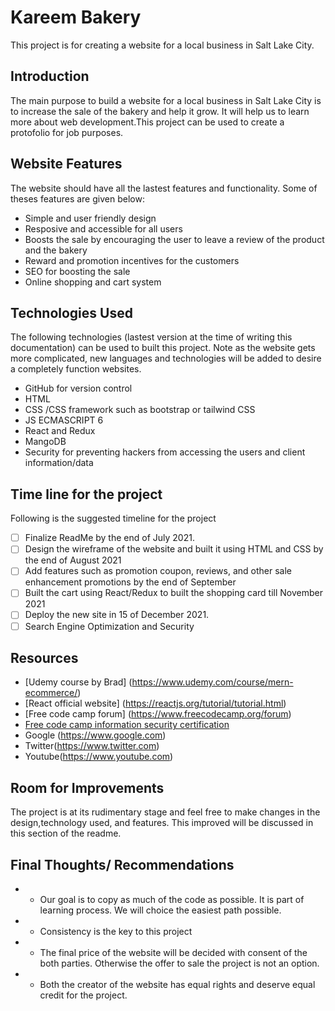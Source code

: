 Kareem Bakery 
=============

This project is for creating a website for a local business in Salt Lake City. 

## Introduction 

The main purpose to build a website for a local business in Salt Lake City is to increase the sale of the bakery and help it grow. It will help us to learn more about web development.This project can be used to create a protofolio for job purposes.

## Website Features 

The website should have all the lastest features and functionality. Some of theses features are given below: 

* Simple and user friendly design
* Resposive and accessible for all users
* Boosts the sale by encouraging the user to leave a  review of the product and the bakery 
* Reward and promotion incentives for the customers
* SEO for boosting the sale
* Online shopping and cart system

## Technologies Used 

The following technologies (lastest version at the time of writing this documentation) can be used to built this project. Note as the website gets more complicated, new languages and technologies will be added to desire a completely function websites. 

* GitHub for version control
* HTML 
* CSS /CSS framework such as  bootstrap or tailwind CSS
* JS  ECMASCRIPT 6 
* React and Redux
* MangoDB
* Security for preventing hackers from accessing the users and client information/data

## Time line for the project 

Following is the suggested timeline for the project

-[ ] Finalize ReadMe by the end of July 2021. 
-[ ] Design the wireframe of the website and built it using HTML and CSS by the end of August 2021
-[ ] Add features such as promotion coupon, reviews, and other sale enhancement promotions by the end of September
-[ ] Built the cart using React/Redux to built the shopping card till November 2021
-[ ] Deploy the new site  in 15 of December 2021.
-[ ] Search Engine Optimization and Security 

## Resources 

* [Udemy course by Brad] (https://www.udemy.com/course/mern-ecommerce/)
* [React official website] (https://reactjs.org/tutorial/tutorial.html)
* [Free code camp forum] (https://www.freecodecamp.org/forum)
* [Free code camp information security certification](https://www.freecodecamp.org)
* Google (https://www.google.com)
* Twitter(https://www.twitter.com)
* Youtube(https://www.youtube.com)

## Room for Improvements 

The project is at its rudimentary stage and feel free to make  changes in the design,technology used, and features.  This improved will be discussed in this section of the readme. 


## Final Thoughts/ Recommendations 

* - Our goal is to copy as much of the code as possible. It is part of learning process. We will choice the easiest
path possible. 
* - Consistency is the key to this project 
* - The final price of the website will be decided with consent of the both parties. Otherwise the offer to sale the project is not an option. 
* - Both the creator of the website has equal rights and deserve equal credit for the project. 








